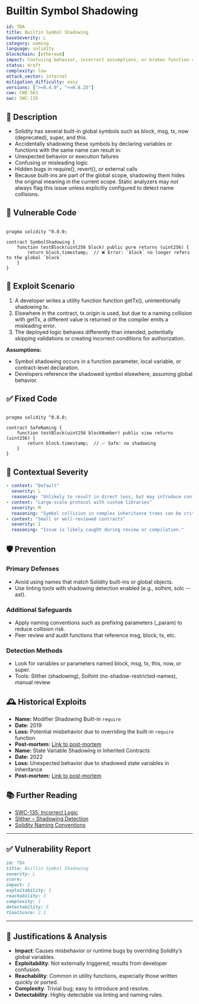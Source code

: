 # Builtin Symbol Shadowing

```YAML
id: TBA
title: Builtin Symbol Shadowing 
baseSeverity: L
category: naming
language: solidity
blockchain: [ethereum]
impact: Confusing behavior, incorrect assumptions, or broken function calls
status: draft
complexity: low
attack_vector: internal
mitigation_difficulty: easy
versions: [">=0.4.0", "<=0.8.25"]
cwe: CWE-563
swc: SWC-135
```

## 📝 Description

- Solidity has several built-in global symbols such as block, msg, tx, now (deprecated), super, and this.
- Accidentally shadowing these symbols by declaring variables or functions with the same name can result in:
- Unexpected behavior or execution failures
- Confusing or misleading logic
- Hidden bugs in require(), revert(), or external calls
- Because built-ins are part of the global scope, shadowing them hides the original meaning in the current scope. Static analyzers may not always flag this issue unless explicitly configured to detect name collisions.

## 🚨 Vulnerable Code

```solidity

pragma solidity ^0.8.0;

contract SymbolShadowing {
    function testBlock(uint256 block) public pure returns (uint256) {
        return block.timestamp;  // ❌ Error: `block` no longer refers to the global `block`
    }
}
```

## 🧪 Exploit Scenario

1. A developer writes a utility function function getTx(), unintentionally shadowing tx.
2. Elsewhere in the contract, tx.origin is used, but due to a naming collision with getTx, a different value is returned or the compiler emits a misleading error.
3. The deployed logic behaves differently than intended, potentially skipping validations or creating incorrect conditions for authorization.

**Assumptions:**

- Symbol shadowing occurs in a function parameter, local variable, or contract-level declaration.
- Developers reference the shadowed symbol elsewhere, assuming global behavior.

## ✅ Fixed Code

```solidity

pragma solidity ^0.8.0;

contract SafeNaming {
    function testBlock(uint256 blockNumber) public view returns (uint256) {
        return block.timestamp;  // ✅ Safe: no shadowing
    }
}
```

## 🧭 Contextual Severity

```yaml
- context: "Default"
  severity: L
  reasoning: "Unlikely to result in direct loss, but may introduce confusing logic or silent bugs."
- context: "Large-scale protocol with custom libraries"
  severity: M
  reasoning: "Symbol collision in complex inheritance trees can be critical and hard to trace."
- context: "Small or well-reviewed contracts"
  severity: I
  reasoning: "Issue is likely caught during review or compilation."
```

## 🛡️ Prevention

### Primary Defenses

- Avoid using names that match Solidity built-ins or global objects.
- Use linting tools with shadowing detection enabled (e.g., solhint, solc --ast).

### Additional Safeguards

- Apply naming conventions such as prefixing parameters (_param) to reduce collision risk.
- Peer review and audit functions that reference msg, block, tx, etc.

### Detection Methods

- Look for variables or parameters named block, msg, tx, this, now, or super.
- Tools: Slither (shadowing), Solhint (no-shadow-restricted-names), manual review

## 🕰️ Historical Exploits

- **Name:** Modifier Shadowing Built-in `require` 
- **Date:** 2019 
- **Loss:** Potential misbehavior due to overriding the built-in `require` function 
- **Post-mortem:** [Link to post-mortem](https://ethereum.stackexchange.com/questions/77193/warning-this-declaration-shadows-a-builtin-symbol) 
- **Name:** State Variable Shadowing in Inherited Contracts 
- **Date:** 2022 
- **Loss:** Unexpected behavior due to shadowed state variables in inheritance 
- **Post-mortem:** [Link to post-mortem](https://medium.com/@joichiro.sai/solidity-attack-vector-25-shadowed-state-variables-c5ccc2944c16) 
  
## 📚 Further Reading

- [SWC-135: Incorrect Logic](https://swcregistry.io/docs/SWC-135/) 
- [Slither – Shadowing Detection](https://github.com/crytic/slither/wiki/Detector-Documentation#variable-shadowing)
- [Solidity Naming Conventions](https://docs.soliditylang.org/en/latest/style-guide.html) 

---

## ✅ Vulnerability Report

```markdown
id: TBA
title: Builtin Symbol Shadowing 
severity: L
score:
impact: 2  
exploitability: 1 
reachability: 3   
complexity: 1     
detectability: 5  
finalScore: 2.1
```

---

## 📄 Justifications & Analysis

- **Impact**: Causes misbehavior or runtime bugs by overriding Solidity’s global variables.
- **Exploitability**: Not externally triggered; results from developer confusion.
- **Reachability**: Common in utility functions, especially those written quickly or ported.
- **Complexity**: Trivial bug; easy to introduce and resolve.
- **Detectability**: Highly detectable via linting and naming rules.